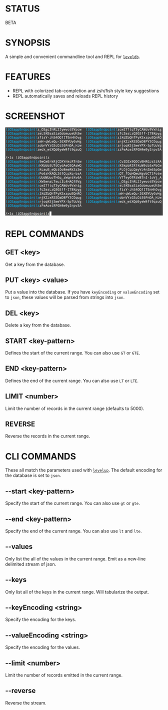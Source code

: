# STATUS
BETA

# SYNOPSIS
A simple and convenient commandline tool and REPL for [`leveldb`](http://leveldb.org/).

# FEATURES
- REPL with colorized tab-completion and zsh/fish style key suggestions
- REPL automatically saves and reloads REPL history

# SCREENSHOT
![screenshot](/docs/screenshot.png)

# REPL COMMANDS

## GET &lt;key&gt;
Get a key from the database.

## PUT &lt;key&gt; &lt;value&gt;
Put a value into the database. If you have `keyEncoding` or `valueEncoding`
set to `json`, these values will be parsed from strings into `json`.

## DEL &lt;key&gt;
Delete a key from the database.

## START &lt;key-pattern&gt;
Defines the start of the current range. You can also use `GT` or `GTE`.

## END &lt;key-pattern&gt;
Defines the end of the current range. You can also use `LT` or `LTE`.

## LIMIT &lt;number&gt;
Limit the number of records in the current range (defaults to 5000).

## REVERSE
Reverse the records in the current range.

# CLI COMMANDS
These all match the parameters used with 
[`levelup`](https://github.com/rvagg/node-levelup). The default encoding
for the database is set to `json`.

## --start &lt;key-pattern&gt;
Specify the start of the current range. You can also use `gt` or `gte`.

## --end &lt;key-pattern&gt;
Specify the end of the current range. You can also use `lt` and `lte`.

## --values
Only list the all of the values in the current range. 
Emit as a new-line delimited stream of json.

## --keys
Only list all of the keys in the current range. Will tabularize the output.

## --keyEncoding &lt;string&gt;
Specify the encoding for the keys.

## --valueEncoding &lt;string&gt;
Specify the encoding for the values.

## --limit &lt;number&gt;
Limit the number of records emitted in the current range.

## --reverse
Reverse the stream.


